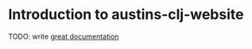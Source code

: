 # Introduction to austins-clj-website

TODO: write [great documentation](http://jacobian.org/writing/what-to-write/)
